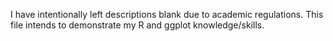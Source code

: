 I have intentionally left descriptions blank due to academic regulations. This file intends to demonstrate my R and ggplot knowledge/skills.
